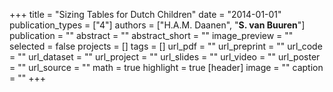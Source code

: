 +++
title = "Sizing Tables for Dutch Children"
date = "2014-01-01"
publication_types = ["4"]
authors = ["H.A.M. Daanen", "**S. van Buuren**"]
publication = ""
abstract = ""
abstract_short = ""
image_preview = ""
selected = false
projects = []
tags = []
url_pdf = ""
url_preprint = ""
url_code = ""
url_dataset = ""
url_project = ""
url_slides = ""
url_video = ""
url_poster = ""
url_source = ""
math = true
highlight = true
[header]
image = ""
caption = ""
+++

